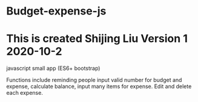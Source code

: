 # Budget-expense-js

# This is created Shijing Liu Version 1 2020-10-2

javascript small app (ES6+ bootstrap)

Functions include reminding people input valid number for budget and expense,
calculate balance,
input many items for expense.
Edit and delete each expense.
